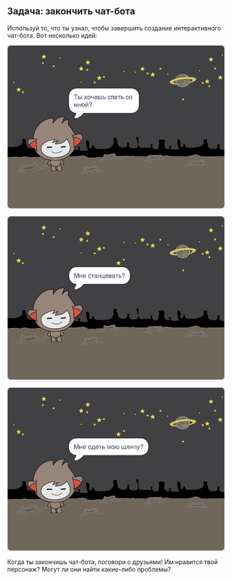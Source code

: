 ## Задача: закончить чат-бота

Используй то, что ты узнал, чтобы завершить создание интерактивного чат-бота. Вот несколько идей:

![Идеи Чат-бота](images/chatbot-ideas1.png)

![Идеи Чат-бота](images/chatbot-ideas2.png)

![Идеи Чат-бота](images/chatbot-ideas3.png)

Когда ты закончишь чат-бота, поговори с друзьями! Им нравится твой персонаж? Могут ли они найти какие-либо проблемы?